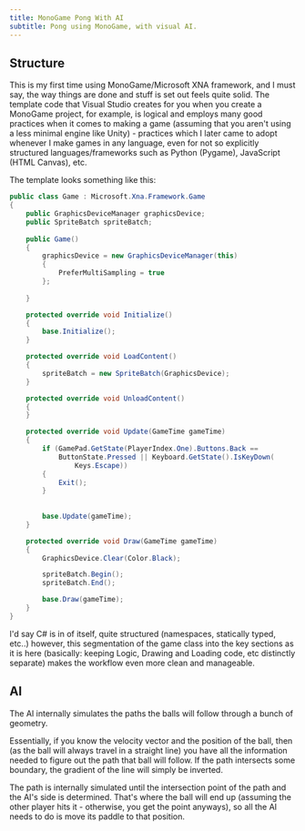 ```yaml
---
title: MonoGame Pong With AI
subtitle: Pong using MonoGame, with visual AI.
---
```


## Structure

This is my first time using MonoGame/Microsoft XNA framework, and I must say, the way things are done and stuff is set out feels quite solid. The template code that Visual Studio creates for you when you create a MonoGame project, for example, is logical and employs many good practices when it comes to making a game (assuming that you aren't using a less minimal engine like Unity) - practices which I later came to adopt whenever I make games in any language, even for not so explicitly structured languages/frameworks such as Python (Pygame), JavaScript (HTML Canvas), etc.

The template looks something like this:

```csharp
public class Game : Microsoft.Xna.Framework.Game
{
    public GraphicsDeviceManager graphicsDevice;
    public SpriteBatch spriteBatch;
    
    public Game()
    {
        graphicsDevice = new GraphicsDeviceManager(this)
        {
            PreferMultiSampling = true
        };
        
    }

    protected override void Initialize()
    {
        base.Initialize();
    }

    protected override void LoadContent()
    {
        spriteBatch = new SpriteBatch(GraphicsDevice);
    }

    protected override void UnloadContent()
    {
    }

    protected override void Update(GameTime gameTime)
    {
        if (GamePad.GetState(PlayerIndex.One).Buttons.Back ==
            ButtonState.Pressed || Keyboard.GetState().IsKeyDown(
                Keys.Escape))
        {
            Exit();
        }
        
        
        base.Update(gameTime);
    }

    protected override void Draw(GameTime gameTime)
    {
        GraphicsDevice.Clear(Color.Black);

        spriteBatch.Begin();
        spriteBatch.End();

        base.Draw(gameTime);
    }
}
```

I'd say C# is in of itself, quite structured (namespaces, statically typed, etc..) however, this segmentation of the game class into the key sections as it is here (basically: keeping Logic, Drawing and Loading code, etc distinctly separate) makes the workflow even more clean and manageable.

## AI
The AI internally simulates the paths the balls will follow through a bunch of geometry.

Essentially, if you know the velocity vector and the position of the ball, then (as the ball will always travel in a straight line) you have all the information needed to figure out the path that ball will follow. If the path intersects some boundary, the gradient of the line will simply be inverted.

The path is internally simulated until the intersection point of the path and the AI's side is determined. That's where the ball will end up (assuming the other player hits it - otherwise, you get the point anyways), so all the AI needs to do is move its paddle to that position.